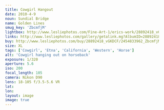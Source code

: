 ```yaml
---
title: Cowgirl Hangout
date: 2010-4-9
noun: Sundial Bridge
name: Golden Lines
smug_key: 'ZbcmfjM'
lightbox: http://www.lesliephotos.com/Fine-Art-1/erics-work/28892418_vGKDCF#!i=2454833962&k=ZbcmfjM&lb=1&s=A
links: http://www.lesliephotos.com/gallery/getalink.mg?AlbumID=28892418&AlbumKey=vGKDCF&ImageID=2454833962&ImageKey=ZbcmfjM&how=forum&Page=1
buy: http://www.lesliephotos.com/buy/28892418_vGKDCF/2454833962_ZbcmfjM/
size: XL
tags: ['Cowgirl', 'Etna', 'California', 'Western', 'Horse']
alt: 'Cowgirl hanging out on horseback'
exposure: 1/320
aperture: 5.6
iso: 200
focal_length: 105
camera: Nikon D90
lens: 18-105 f/3.5-5.6 VR
lat: 
lon: 
layout: image
image: true
---
```

